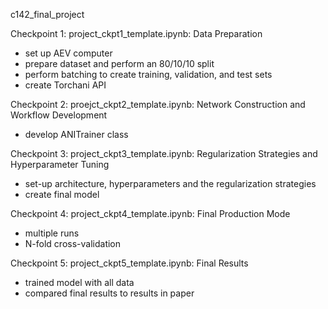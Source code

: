 c142_final_project


Checkpoint 1:
project_ckpt1_template.ipynb: Data Preparation 
  - set up AEV computer
  - prepare dataset and perform an 80/10/10 split
  - perform batching to create training, validation, and test sets
  -  create Torchani API


Checkpoint 2: 
proejct_ckpt2_template.ipynb: Network Construction and Workflow Development
  - develop ANITrainer class


Checkpoint 3:
project_ckpt3_template.ipynb: Regularization Strategies and Hyperparameter Tuning
  - set-up architecture, hyperparameters and the regularization strategies
  - create final model

Checkpoint 4:
project_ckpt4_template.ipynb: Final Production Mode
  - multiple runs
  - N-fold cross-validation

Checkpoint 5:
project_ckpt5_template.ipynb: Final Results
  - trained model with all data
  - compared final results to results in paper
